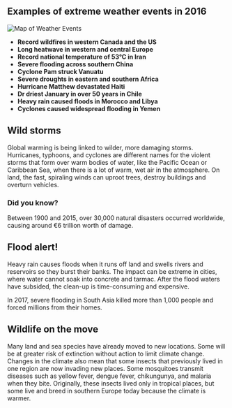 ## Examples of extreme weather events in 2016

![Map of Weather Events](url)

- **Record wildfires in western Canada and the US**
- **Long heatwave in western and central Europe**
- **Record national temperature of 53°C in Iran**
- **Severe flooding across southern China**
- **Cyclone Pam struck Vanuatu**
- **Severe droughts in eastern and southern Africa**
- **Hurricane Matthew devastated Haiti**
- **Dr driest January in over 50 years in Chile**
- **Heavy rain caused floods in Morocco and Libya**
- **Cyclones caused widespread flooding in Yemen**

## Wild storms

Global warming is being linked to wilder, more damaging storms. Hurricanes, typhoons, and cyclones are different names for the violent storms that form over warm bodies of water, like the Pacific Ocean or Caribbean Sea, when there is a lot of warm, wet air in the atmosphere. On land, the fast, spiraling winds can uproot trees, destroy buildings and overturn vehicles.

### Did you know?

Between 1900 and 2015, over 30,000 natural disasters occurred worldwide, causing around €6 trillion worth of damage.

## Flood alert!

Heavy rain causes floods when it runs off land and swells rivers and reservoirs so they burst their banks. The impact can be extreme in cities, where water cannot soak into concrete and tarmac. After the flood waters have subsided, the clean-up is time-consuming and expensive.

In 2017, severe flooding in South Asia killed more than 1,000 people and forced millions from their homes.

## Wildlife on the move

Many land and sea species have already moved to new locations. Some will be at greater risk of extinction without action to limit climate change. Changes in the climate also mean that some insects that previously lived in one region are now invading new places. Some mosquitoes transmit diseases such as yellow fever, dengue fever, chikungunya, and malaria when they bite. Originally, these insects lived only in tropical places, but some live and breed in southern Europe today because the climate is warmer.
